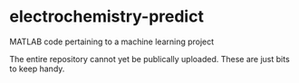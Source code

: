 # electrochemistry-predict
MATLAB code pertaining to a machine learning project

The entire repository cannot yet be publically uploaded. These are just bits to keep handy.
